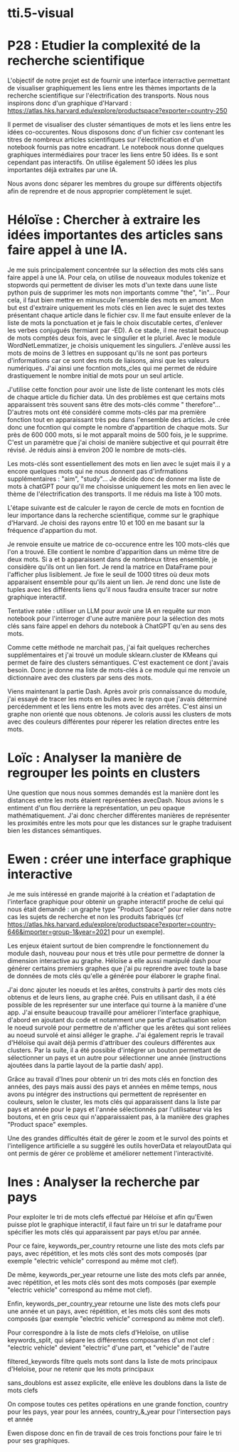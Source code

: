 # tti.5-visual

# P28 : Etudier la complexité de la recherche scientifique

L'objectif de notre projet est de fournir une interface interractive permettant de visualiser graphiquement les liens entre les thèmes importants de la recherche scientifique sur l'électrification des transports. Nous nous inspirons donc d'un graphique d'Harvard : https://atlas.hks.harvard.edu/explore/productspace?exporter=country-250 

Il permet de visualiser des cluster sémantiques de mots et les liens entre les idées co-occurentes. Nous disposons donc d'un fichier csv contenant les titres de nombreux articles scientifiques sur l'électrification et d'un notebook fournis pas notre encadrant. Le notebook nous donne quelques graphiques intermédiaires pour tracer les liens entre 50 idées. Ils e sont cependant pas interactifs. On utilise également 50 idées les plus importantes déjà extraites par une IA. 

Nous avons donc séparer les membres du groupe sur différents objectifs afin de reprendre et de nous approprier complètement le sujet.

# Héloïse : Chercher à extraire les idées importantes des articles sans faire appel à une IA.

Je me suis principalement concentrée sur la sélection des mots clés sans faire appel à une IA. Pour cela, on utilise de nouveaux modules tokenize et stopwords qui permettent de diviser les mots d'un texte dans uune liste python puis de supprimer les mots non importants comme "the", "in"... Pour cela, il faut bien mettre en minuscule l'ensemble des mots en amont. Mon but est d'extraire uniquement les mots clés en lien avec le sujet des textes présentant chaque article dans le fichier csv. Il me faut ensuite enlever de la liste de mots la ponctuation et je fais le choix discutable certes, d'enlever les verbes conjugués (termiant par -ED). A ce stade, il me restait beaucoup de mots comptés deux fois, avec le singulier et le pluriel. Avec le module WordNetLemmatizer, je choisis uniquement les singuliers. J'enlève aussi les mots de moins de 3 lettres en supposant qu'ils ne sont pas porteurs d'informations car ce sont des mots de liaisons, ainsi que les valeurs numériques. J'ai ainsi une focntion mots_cles qui me permet de réduire drastiquement le nombre initial de mots pour un seul article. 

J'utilise cette fonction pour avoir une liste de liste contenant les mots clés de chaque article du fichier data. Un des problèmes est que certains mots apparaissent très souvent sans être des mots-clés comme " therefore"... D'autres mots ont été considéré comme mots-clés par ma première fonction tout en apparaissant très peu dans l'ensemble des articles. Je crée donc une focntion qui compte le nombre d'appartition de chaque mots. Sur près de 600 000 mots, si le mot apparaît moins de 500 fois, je le supprime. C'est un paramètre que j'ai choisi de manière subjective et qui pourrait être révisé. Je réduis ainsi à environ 200 le nombre de mots-clés. 

Les mots-clés sont essentiellement des mots en lien avec le sujet mais il y a encore quelques mots qui ne nous donnent pas d'infrmations supplémentaires : "aim", "study"... Je décide donc de donner ma liste de mots à chatGPT pour qu'il me choisisse uniquement les mots en lien avec le thème de l'électrification des transports. Il me réduis ma liste à 100 mots. 

L'étape suivante est de calculer le rayon de cercle de mots en focntion de leur importance dans la recherche scientifique, comme sur le graphique d'Harvard. Je choisi des rayons entre 10 et 100 en me basant sur la fréquence d'appartion du mot. 

Je renvoie ensuite ue matrice de co-occurence entre les 100 mots-clés que l'on a trouvé. Elle contient le nombre d'apparition dans un même titre de deux mots. Si a et b apparaissent dans de nombreux titres ensemble, je considère qu'ils ont un lien fort. Je rend la matrice en DataFrame pour l'afficher plus lisiblement. Je fixe le seuil de 1000 titres où deux mots apparaisent ensemble pour qu'ils aient un lien. Je rend donc une liste de tuples avec les différents liens qu'il nous faudra ensuite tracer sur notre graphique interactif. 

Tentative ratée : utiliser un LLM pour avoir une IA en requête sur mon notebook pour l'interroger d'une autre manière pour la sélection des mots clés sans faire appel en dehors du notebook à ChatGPT qu'en au sens des mots. 

Comme cette méthode ne marchait pas, j'ai fait quelques recherches supplémentaires et j'ai trouvé un module sklearn.cluster de KMeans qui permet de faire des clusters sémantiques. C'est exactement ce dont j'avais besoin. Donc je donne ma liste de mots-clés à ce module qui me renvoie un dictionnaire avec des clusters par sens des mots. 

Viens maintenant la partie Dash. Après avoir pris connaissance du module, j'ai essayé de tracer les mots en bulles avec le rayon que j'avais déterminé percédemment et les liens entre les mots avec des arrêtes. C'est ainsi un graphe non orienté que nous obtenons. Je coloris aussi les clusters de mots avec des couleurs différentes pour réperer les relation directes entre les mots. 

# Loïc : Analyser la manière de regrouper les points en clusters 

Une question que nous nous sommes demandés est la manière dont les distances entre les mots étaient représentées avecDash. Nous avions le s entiment d'un flou derrière la représentation, un peu opaque mathématiquement. J'ai donc chercher différentes manières de représenter les proximités entre les mots pour que les distances sur le graphe traduisent bien les distances sémantiques. 
 
# Ewen : créer une interface graphique interactive 

Je me suis intéressé en grande majorité à la création et l'adaptation de l'interface graphique pour obtenir un graphe interactif proche de celui qui nous était demandé : un graphe type "Product Space" pour relier dans notre cas les sujets de recherche et non les produits fabriqués (cf https://atlas.hks.harvard.edu/explore/productspace?exporter=country-646&importer=group-1&year=2021 pour un exemple).

Les enjeux étaient surtout de bien comprendre le fonctionnement du module dash, nouveau pour nous et très utile pour permettre de donner la dimension interactive au graphe. 
Héloïse a elle aussi manipulé dash pour générer certains premiers graphes que j'ai pu reprendre avec toute la base de données de mots clés qu'elle a générée pour élaborer le graphe final. 

J'ai donc ajouter les noeuds et les arêtes, construits à partir des mots clés obtenus et de leurs liens, au graphe créé. Puis en utilisant dash, il a été possible de les représenter sur une interface qui tourne à la manière d'une app.
J'ai ensuite beaucoup travaillé pour améliorer l'interface graphique, d'abord en ajoutant du code et notamment une partie d'actualisation selon le noeud survolé pour permettre de n'afficher que les arêtes qui sont reliées au noeud survolé et ainsi alléger le graphe. J'ai également repris le travail d'Héloïse qui avait déjà permis d'attribuer des couleurs différentes aux clusters. 
Par la suite, il a été possible d'intégrer un bouton permettant de sélectionner un pays et un autre pour sélectionner une année (instructions ajoutées dans la partie layout de la partie dash/ app). 

Grâce au travail d'Ines pour obtenir un tri des mots clés en fonction des années, des pays mais aussi des pays et années en même temps, nous avons pu intégrer des instructions qui permettent de représenter en couleurs, selon
le cluster, les mots clés qui apparaissent dans la liste par pays et année pour le pays et l'année sélectionnés par l'utilisateur via les boutons, et en gris ceux qui n'apparaissaient pas, à la manière des graphes "Product space" exemples. 

Une des grandes difficultés était de gérer le zoom et le survol des points et l'intelligence artificielle a su suggéré les outils hoverData et relayoutData qui ont permis de gérer ce problème et améliorer nettement l'interactivité.
# Ines : Analyser la recherche par pays 

Pour exploiter le tri de mots clefs effectué par Héloïse et afin qu'Ewen puisse plot le graphique interactif, il faut faire un tri sur le dataframe pour spécifier les mots clés qui apparaissent par pays et/ou par année. 

Pour ce faire, keywords_per_country retourne une liste des mots clefs par pays, avec répétition, et les mots clés sont des mots composés (par exemple "electric vehicle" correspond au même mot clef).

De même, keywords_per_year retourne une liste des mots clefs par année, avec répétition, et les mots clés sont des mots composés (par exemple "electric vehicle" correspond au même mot clef).

Enfin, keywords_per_country_year retourne une liste des mots clefs pour une année et un pays, avec répétition, et les mots clés sont des mots composés (par exemple "electric vehicle" correspond au même mot clef).

Pour correspondre à la liste de mots clefs d'Heloïse, on utilise keywords_split, qui sépare les différentes composantes d'un mot clef : "electric vehicle" devient "electric" d'une part, et "vehicle" de l'autre

filtered_keywords filtre quels mots sont dans la liste de mots principaux d'Heloïse, pour ne retenir que les mots principaux

sans_doublons est assez explicite, elle enlève les doublons dans la liste de mots clefs

On compose toutes ces petites opérations en une grande fonction, country pour les pays, year pour les années, country_&_year pour l'intersection pays et année

Ewen dispose donc en fin de travail de ces trois fonctions pour faire le tri pour ses graphiques.




